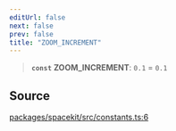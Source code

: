 ```yaml
---
editUrl: false
next: false
prev: false
title: "ZOOM_INCREMENT"
---
```


> **`const`** **ZOOM\_INCREMENT**: `0.1` = `0.1`

## Source

[packages/spacekit/src/constants.ts:6](https://github.com/nodenogg-in/alpha-p2p/blob/bd4a66e/packages/spacekit/src/constants.ts#L6)
